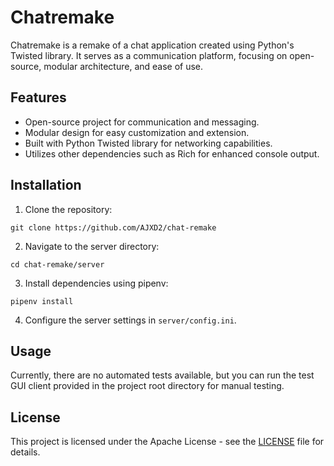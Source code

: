 # Chatremake

Chatremake is a remake of a chat application created using Python's Twisted library. It serves as a communication platform, focusing on open-source, modular architecture, and ease of use.

## Features

- Open-source project for communication and messaging.
- Modular design for easy customization and extension.
- Built with Python Twisted library for networking capabilities.
- Utilizes other dependencies such as Rich for enhanced console output.

## Installation

1. Clone the repository:
```
git clone https://github.com/AJXD2/chat-remake
```


2. Navigate to the server directory:

```
cd chat-remake/server
```
3. Install dependencies using pipenv:

```
pipenv install
```
4. Configure the server settings in `server/config.ini`.

## Usage

Currently, there are no automated tests available, but you can run the test GUI client provided in the project root directory for manual testing.

## License

This project is licensed under the Apache License - see the [LICENSE](LICENSE) file for details.